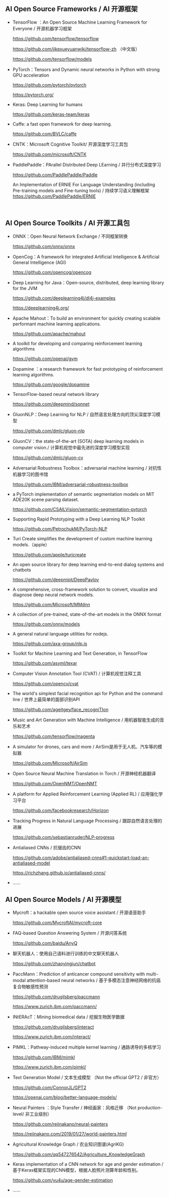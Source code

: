 

##  AI Open Source Frameworks / AI 开源框架
<ul>

<li><p>
TensorFlow ：An Open Source Machine Learning Framework for Everyone / 开源机器学习框架
  
https://github.com/tensorflow/tensorflow

https://github.com/jikexueyuanwiki/tensorflow-zh （中文版）

https://github.com/tensorflow/models

</p></li>

<li><p>
PyTorch：Tensors and Dynamic neural networks in Python with strong GPU acceleration
  
https://github.com/pytorch/pytorch

https://pytorch.org/

</p></li>

<li><p>
Keras: Deep Learning for humans
  
https://github.com/keras-team/keras

</p></li>

<li><p>
Caffe: a fast open framework for deep learning. 

https://github.com/BVLC/caffe
</p></li>

<li><p>
CNTK：Microsoft Cognitive Toolkit/ 开源深度学习工具包
  
https://github.com/microsoft/CNTK
</p></li>


<li><p>
PaddlePaddle：PArallel Distributed Deep LEarning / 并行分布式深度学习
  
https://github.com/PaddlePaddle/Paddle

An Implementation of ERNIE For Language Understanding (including Pre-training models and Fine-tuning tools) / 持续学习语义理解框架<br>
https://github.com/PaddlePaddle/ERNIE
</p></li>

</ul>

&nbsp;

##   AI Open Source Toolkits / AI 开源工具包

<ul>
<li><p>
ONNX：Open Neural Network Exchange / 不同框架转换
  
https://github.com/onnx/onnx
</p></li>

<li><p>
OpenCog：A framework for integrated Artificial Intelligence & Artificial General Intelligence (AGI)
  
https://github.com/opencog/opencog
</p></li>

<li><p>
Deep Learning for Java：Open-source, distributed, deep learning library for the JVM

https://github.com/deeplearning4j/dl4j-examples
  
https://deeplearning4j.org/
</p></li>

<li><p>
Apache Mahout：To build an environment for quickly creating scalable performant machine learning applications.
  
https://github.com/apache/mahout
</p></li>

<li><p>
A toolkit for developing and comparing reinforcement learning algorithms

https://github.com/openai/gym
</p></li>

<li><p>
Dopamine ：a research framework for fast prototyping of reinforcement learning algorithms. 

https://github.com/google/dopamine
</p></li>

<li><p>
TensorFlow-based neural network library

https://github.com/deepmind/sonnet
</p></li>

<li><p>
GluonNLP：Deep Learning for NLP / 自然语言处理方向的顶尖深度学习模型

https://github.com/dmlc/gluon-nlp
</p></li>

<li><p>
GluonCV：the state-of-the-art (SOTA) deep learning models in computer vision./ 计算机视觉中最先进的深度学习模型实现
  
https://github.com/dmlc/gluon-cv
</p></li>

<li><p>
Adversarial Robustness Toolbox：adversarial machine learning / 对抗性机器学习的图书馆
  
https://github.com/IBM/adversarial-robustness-toolbox
</p></li>

<li><p>
a PyTorch implementation of semantic segmentation models on MIT ADE20K scene parsing dataset.
  
https://github.com/CSAILVision/semantic-segmentation-pytorch
</p></li>

<li><p>
Supporting Rapid Prototyping with a Deep Learning NLP Toolkit

https://github.com/PetrochukM/PyTorch-NLP
</p></li>

<li><p>
Turi Create simplifies the development of custom machine learning models.（apple）
  
https://github.com/apple/turicreate
</p></li>

<li><p>
An open source library for deep learning end-to-end dialog systems and chatbots

https://github.com/deepmipt/DeepPavlov
</p></li>

<li><p>
A comprehensive, cross-framework solution to convert, visualize and diagnose deep neural network models. 

https://github.com/Microsoft/MMdnn
</p></li>

<li><p>
A collection of pre-trained, state-of-the-art models in the ONNX format

https://github.com/onnx/models
</p></li>

<li><p>
A general natural language utilities for nodejs.

https://github.com/axa-group/nlp.js
</p></li>

<li><p>
Toolkit for Machine Learning and Text Generation, in TensorFlow

https://github.com/asyml/texar
</p></li>

<li><p>
Computer Vision Annotation Tool (CVAT) / 计算机视觉注释工具

https://github.com/opencv/cvat
</p></li>

<li><p>
The world's simplest facial recognition api for Python and the command line / 世界上最简单的面部识别API

https://github.com/ageitgey/face_recogniTIon
</p></li>

<li><p>
Music and Art Generation with Machine Intelligence / 用机器智能生成的音乐和艺术
  
https://github.com/tensorflow/magenta
</p></li>

<li><p>
A simulator for drones, cars and more / AirSim是用于无人机、汽车等的模拟器
  
https://github.com/Microsoft/AirSim
</p></li>

<p><li>
Open Source Neural Machine Translation in Torch / 开源神经机器翻译 
  
https://github.com/OpenNMT/OpenNMT
</p></li>

<p><li>
A platform for Applied Reinforcement Learning (Applied RL) / 应用强化学习平台
  
https://github.com/facebookresearch/Horizon
</p></li>

<p><li>
Tracking Progress in Natural Language Processing / 跟踪自然语言处理的进展
  
https://github.com/sebastianruder/NLP-progress
</p></li>

<p><li>
Antialiased CNNs / 抗锯齿的CNN 
  
https://github.com/adobe/antialiased-cnns#1-quickstart-load-an-antialiased-model 

https://richzhang.github.io/antialiased-cnns/
</p></li>

<p><li>
......
</p></li>

</ul>

##   AI Open Source Models / AI 开源模型

<ul>
  
<li><p>
Mycroft：a hackable open source voice assistant / 开源语音助手

https://github.com/MycroftAI/mycroft-core
</p></li>
  
<li><p>
FAQ-based Question Answering System / 开源问答系统

https://github.com/baidu/AnyQ
</p></li>

<li><p>
聊天机器人：使用自己语料进行训练的中文聊天机器人
  
https://github.com/zhaoyingjun/chatbot
</p></li>
  
<li><p>
PaccMann：Prediction of anticancer compound sensitivity with multi-modal attention-based neural networks / 基于多模态注意神经网络的抗癌复合物敏感性预测<br> 
  
https://github.com/drugilsberg/paccmann

https://www.zurich.ibm.com/paccmann/
</p></li>

<li><p>
INtERAcT：Mining biomedical data / 挖掘生物医学数据

https://github.com/drugilsberg/interact

https://www.zurich.ibm.com/interact/
</p></li>

<li><p>
PIMKL：Pathway-induced multiple kernel learning / 通路诱导的多核学习

https://github.com/IBM/mimkl

https://www.zurich.ibm.com/pimkl/
</p></li>

<li><p>
Text Generation Model / 文本生成模型 （Not the official GPT2 / 非官方）

https://github.com/ConnorJL/GPT2

https://openai.com/blog/better-language-models/
</p></li>

<li><p>
Neural Painters ：Style Transfer / 神经画家：风格迁移 （Not production-level/ 非工业级别）

https://github.com/reiinakano/neural-painters

https://reiinakano.com/2019/01/27/world-painters.html
</p></li>

<p><li>
Agricultural Knowledge Graph / 农业知识图谱(AgriKG)
  
https://github.com/qq547276542/Agriculture_KnowledgeGraph
</p></li>

<p><li>
Keras implementation of a CNN network for age and gender estimation /基于Keras框架实现的CNN模型，根据人脸照片测算年龄和性别。

https://github.com/yu4u/age-gender-estimation
</p></li>

<p><li>
......
</p></li>

</ul>

